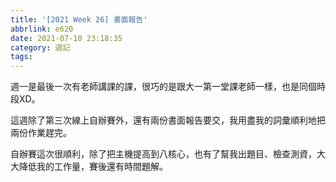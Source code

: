 ```yaml
---
title: '[2021 Week 26] 書面報告'
abbrlink: e620
date: 2021-07-10 23:18:35
category: 週記
tags:
---
```

週一是最後一次有老師講課的課，很巧的是跟大一第一堂課老師一樣，也是同個時段XD。
<!-- more -->
這週除了第三次線上自辦賽外，還有兩份書面報告要交，我用盡我的詞彙順利地把兩份作業趕完。

自辦賽這次很順利，除了把主機提高到八核心，也有了幫我出題目、檢查測資，大大降低我的工作量，賽後還有時間題解。